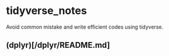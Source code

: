 # tidyverse_notes
Avoid common mistake and write efficient codes using tidyverse.

## (dplyr)[/dplyr/README.md]
